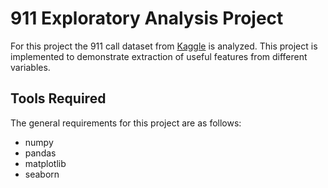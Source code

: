 # 911 Exploratory Analysis Project 

For this project the 911 call dataset from [Kaggle](https://www.kaggle.com/mchirico/montcoalert) is analyzed. This project is implemented to demonstrate extraction of useful features from different variables.

## Tools Required
The general requirements for this project are as follows:
- numpy
- pandas
- matplotlib
- seaborn

